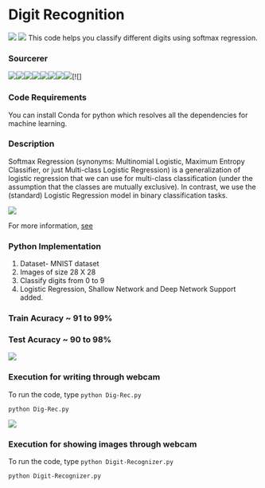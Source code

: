 # Digit Recognition
[![](https://img.shields.io/github/license/sourcerer-io/hall-of-fame.svg?colorB=ff0000)](https://github.com/bikz05/Digit-Recognizer/blob/master/LICENSE.txt)  [![](https://img.shields.io/badge/bikz05-brightgreen.svg?colorB=ff0000)](https://bikz05.com)
This code helps you classify different digits using softmax regression.

### Sourcerer
[![](https://sourcerer.io/fame/bikz05/bikz05/Digit-Recognizer/images/0)](https://sourcerer.io/fame/bikz05/bikz05/Digit-Recognizer/links/0)[![](https://sourcerer.io/fame/bikz05/bikz05/Digit-Recognizer/images/1)](https://sourcerer.io/fame/bikz05/bikz05/Digit-Recognizer/links/1)[![](https://sourcerer.io/fame/bikz05/bikz05/Digit-Recognizer/images/2)](https://sourcerer.io/fame/bikz05/bikz05/Digit-Recognizer/links/2)[![](https://sourcerer.io/fame/bikz05/bikz05/Digit-Recognizer/images/3)](https://sourcerer.io/fame/bikz05/bikz05/Digit-Recognizer/links/3)[![](https://sourcerer.io/fame/bikz05/bikz05/Digit-Recognizer/images/4)](https://sourcerer.io/fame/bikz05/bikz05/Digit-Recognizer/links/4)[![](https://sourcerer.io/fame/bikz05/bikz05/Digit-Recognizer/images/5)](https://sourcerer.io/fame/bikz05/bikz05/Digit-Recognizer/links/5)[![](https://sourcerer.io/fame/bikz05/bikz05/Digit-Recognizer/images/6)](https://sourcerer.io/fame/bikz05/bikz05/Digit-Recognizer/links/6)[![](https://sourcerer.io/fame/bikz05/bikz05/Digit-Recognizer/images/7)](https://sourcerer.io/fame/bikz05/bikz05/Digit-Recognizer/links/7)[![]

### Code Requirements
You can install Conda for python which resolves all the dependencies for machine learning.
### Description
Softmax Regression (synonyms: Multinomial Logistic, Maximum Entropy Classifier, or just Multi-class Logistic Regression) is a generalization of logistic regression that we can use for multi-class classification (under the assumption that the classes are mutually exclusive). In contrast, we use the (standard) Logistic Regression model in binary classification tasks.

<img src="https://github.com/bikz05/Digit-Recognizer/blob/master/logistic.png">

For more information, [see](https://www.kdnuggets.com/2016/07/softmax-regression-related-logistic-regression.html)

### Python  Implementation

1) Dataset- MNIST dataset
2) Images of size 28 X 28
3) Classify digits from 0 to 9
4) Logistic Regression, Shallow Network and Deep Network Support added.

### Train Acuracy ~ 91 to 99%
### Test Acuracy ~ 90 to 98%

<img src="https://github.com/akshaybahadur21/Digit-Recognizer/blob/master/final.gif">

### Execution for writing through webcam
To run the code, type `python Dig-Rec.py`

```
python Dig-Rec.py
```

<img src="https://github.com/akshaybahadur21/Digit-Recognizer/blob/master/digit.gif">

### Execution for showing images through webcam
To run the code, type `python Digit-Recognizer.py`

```
python Digit-Recognizer.py
```



